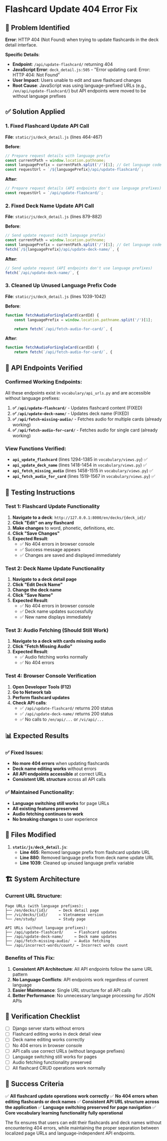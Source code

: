 # Flashcard Update 404 Error Fix

## 🐛 **Problem Identified**

**Error**: HTTP 404 (Not Found) when trying to update flashcards in the deck detail interface.

**Specific Details**:
- **Endpoint**: `/api/update-flashcard/` returning 404
- **JavaScript Error**: `deck_detail.js:505` - "Error updating card: Error: HTTP 404: Not Found"
- **User Impact**: Users unable to edit and save flashcard changes
- **Root Cause**: JavaScript was using language-prefixed URLs (e.g., `/en/api/update-flashcard/`) but API endpoints were moved to be without language prefixes

## ✅ **Solution Applied**

### **1. Fixed Flashcard Update API Call**

**File**: `static/js/deck_detail.js` (lines 464-467)

**Before**:
```javascript
// Prepare request details with language prefix
const currentPath = window.location.pathname;
const languagePrefix = currentPath.split('/')[1]; // Get language code (en/vi)
const requestUrl = `/${languagePrefix}/api/update-flashcard/`;
```

**After**:
```javascript
// Prepare request details (API endpoints don't use language prefixes)
const requestUrl = `/api/update-flashcard/`;
```

### **2. Fixed Deck Name Update API Call**

**File**: `static/js/deck_detail.js` (lines 879-882)

**Before**:
```javascript
// Send update request (with language prefix)
const currentPath = window.location.pathname;
const languagePrefix = currentPath.split('/')[1]; // Get language code (en/vi)
fetch(`/${languagePrefix}/api/update-deck-name/`, {
```

**After**:
```javascript
// Send update request (API endpoints don't use language prefixes)
fetch(`/api/update-deck-name/`, {
```

### **3. Cleaned Up Unused Language Prefix Code**

**File**: `static/js/deck_detail.js` (lines 1039-1042)

**Before**:
```javascript
function fetchAudioForSingleCard(cardId) {
    const languagePrefix = window.location.pathname.split('/')[1];

    return fetch(`/api/fetch-audio-for-card/`, {
```

**After**:
```javascript
function fetchAudioForSingleCard(cardId) {
    return fetch(`/api/fetch-audio-for-card/`, {
```

## 🎯 **API Endpoints Verified**

### **Confirmed Working Endpoints**:
All these endpoints exist in `vocabulary/api_urls.py` and are accessible without language prefixes:

1. **✅ `/api/update-flashcard/`** - Updates flashcard content (FIXED)
2. **✅ `/api/update-deck-name/`** - Updates deck name (FIXED)
3. **✅ `/api/fetch-missing-audio/`** - Fetches audio for multiple cards (already working)
4. **✅ `/api/fetch-audio-for-card/`** - Fetches audio for single card (already working)

### **View Functions Verified**:
- **`api_update_flashcard`** (lines 1294-1385 in `vocabulary/views.py`) ✅
- **`api_update_deck_name`** (lines 1418-1454 in `vocabulary/views.py`) ✅
- **`api_fetch_missing_audio`** (lines 1458-1515 in `vocabulary/views.py`) ✅
- **`api_fetch_audio_for_card`** (lines 1519-1567 in `vocabulary/views.py`) ✅

## 🧪 **Testing Instructions**

### **Test 1: Flashcard Update Functionality**
1. **Navigate to a deck**: `http://127.0.0.1:8000/en/decks/{deck_id}/`
2. **Click "Edit" on any flashcard**
3. **Make changes** to word, phonetic, definitions, etc.
4. **Click "Save Changes"**
5. **Expected Result**: 
   - ✅ No 404 errors in browser console
   - ✅ Success message appears
   - ✅ Changes are saved and displayed immediately

### **Test 2: Deck Name Update Functionality**
1. **Navigate to a deck detail page**
2. **Click "Edit Deck Name"**
3. **Change the deck name**
4. **Click "Save Name"**
5. **Expected Result**:
   - ✅ No 404 errors in browser console
   - ✅ Deck name updates successfully
   - ✅ New name displays immediately

### **Test 3: Audio Fetching (Should Still Work)**
1. **Navigate to a deck with cards missing audio**
2. **Click "Fetch Missing Audio"**
3. **Expected Result**:
   - ✅ Audio fetching works normally
   - ✅ No 404 errors

### **Test 4: Browser Console Verification**
1. **Open Developer Tools (F12)**
2. **Go to Network tab**
3. **Perform flashcard updates**
4. **Check API calls**:
   - ✅ `/api/update-flashcard/` returns 200 status
   - ✅ `/api/update-deck-name/` returns 200 status
   - ✅ No calls to `/en/api/...` or `/vi/api/...`

## 📊 **Expected Results**

### ✅ **Fixed Issues**:
- **No more 404 errors** when updating flashcards
- **Deck name editing works** without errors
- **All API endpoints accessible** at correct URLs
- **Consistent URL structure** across all API calls

### ✅ **Maintained Functionality**:
- **Language switching still works** for page URLs
- **All existing features preserved**
- **Audio fetching continues to work**
- **No breaking changes** to user experience

## 🔧 **Files Modified**

1. **`static/js/deck_detail.js`**:
   - **Line 465**: Removed language prefix from flashcard update URL
   - **Line 880**: Removed language prefix from deck name update URL  
   - **Line 1039**: Cleaned up unused language prefix variable

## 🏗️ **System Architecture**

### **Current URL Structure**:
```
Page URLs (with language prefixes):
├── /en/decks/{id}/     ← Deck detail page
├── /vi/decks/{id}/     ← Vietnamese version
└── /en/study/          ← Study page

API URLs (without language prefixes):
├── /api/update-flashcard/     ← Flashcard updates
├── /api/update-deck-name/     ← Deck name updates
├── /api/fetch-missing-audio/  ← Audio fetching
└── /api/incorrect-words/count/ ← Incorrect words count
```

### **Benefits of This Fix**:
1. **Consistent API Architecture**: All API endpoints follow the same URL pattern
2. **No Language Conflicts**: API endpoints work regardless of current language
3. **Easier Maintenance**: Single URL structure for all API calls
4. **Better Performance**: No unnecessary language processing for JSON APIs

## 🚀 **Verification Checklist**

- [ ] Django server starts without errors
- [ ] Flashcard editing works in deck detail view
- [ ] Deck name editing works correctly
- [ ] No 404 errors in browser console
- [ ] API calls use correct URLs (without language prefixes)
- [ ] Language switching still works for pages
- [ ] Audio fetching functionality preserved
- [ ] All flashcard CRUD operations work normally

## 🎉 **Success Criteria**

✅ **All flashcard update operations work correctly**
✅ **No 404 errors when editing flashcards or deck names**
✅ **Consistent API URL structure across the application**
✅ **Language switching preserved for page navigation**
✅ **Core vocabulary learning functionality fully operational**

The fix ensures that users can edit their flashcards and deck names without encountering 404 errors, while maintaining the proper separation between localized page URLs and language-independent API endpoints.
